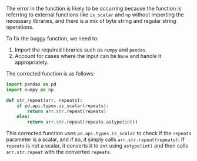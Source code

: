 The error in the function is likely to be occurring because the function is referring to external functions like `is_scalar` and `np` without importing the necessary libraries, and there is a mix of byte string and regular string operations.

To fix the buggy function, we need to:

1. Import the required libraries such as `numpy` and `pandas`.
2. Account for cases where the input can be `None` and handle it appropriately.

The corrected function is as follows:

```python
import pandas as pd
import numpy as np

def str_repeat(arr, repeats):
    if pd.api.types.is_scalar(repeats):
        return arr.str.repeat(repeats)
    else:
        return arr.str.repeat(repeats.astype(int))
```

This corrected function uses `pd.api.types.is_scalar` to check if the `repeats` parameter is a scalar, and if so, it simply calls `arr.str.repeat(repeats)`. If `repeats` is not a scalar, it converts it to `int` using `astype(int)` and then calls `arr.str.repeat` with the converted `repeats`.